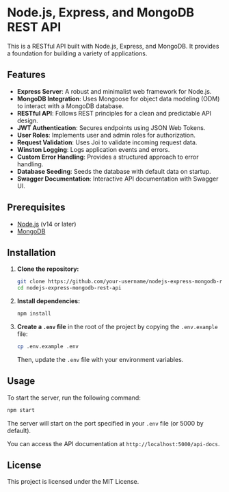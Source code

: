 # Node.js, Express, and MongoDB REST API

This is a RESTful API built with Node.js, Express, and MongoDB. It provides a foundation for building a variety of applications.

## Features

- **Express Server**: A robust and minimalist web framework for Node.js.
- **MongoDB Integration**: Uses Mongoose for object data modeling (ODM) to interact with a MongoDB database.
- **RESTful API**: Follows REST principles for a clean and predictable API design.
- **JWT Authentication**: Secures endpoints using JSON Web Tokens.
- **User Roles**: Implements user and admin roles for authorization.
- **Request Validation**: Uses Joi to validate incoming request data.
- **Winston Logging**: Logs application events and errors.
- **Custom Error Handling**: Provides a structured approach to error handling.
- **Database Seeding**: Seeds the database with default data on startup.
- **Swagger Documentation**: Interactive API documentation with Swagger UI.

## Prerequisites

- [Node.js](https://nodejs.org/) (v14 or later)
- [MongoDB](https://www.mongodb.com/)

## Installation

1. **Clone the repository:**

   ```bash
   git clone https://github.com/your-username/nodejs-express-mongodb-rest-api.git
   cd nodejs-express-mongodb-rest-api
   ```

2. **Install dependencies:**

   ```bash
   npm install
   ```

3. **Create a `.env` file** in the root of the project by copying the `.env.example` file:

   ```bash
   cp .env.example .env
   ```

   Then, update the `.env` file with your environment variables.

## Usage

To start the server, run the following command:

```bash
npm start
```

The server will start on the port specified in your `.env` file (or 5000 by default).

You can access the API documentation at `http://localhost:5000/api-docs`.

## License

This project is licensed under the MIT License.
